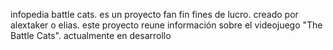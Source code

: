 infopedia battle cats. es un proyecto fan fin fines de lucro. creado por alextaker o elias. este proyecto reune información sobre el videojuego "The Battle Cats". actualmente en desarrollo
